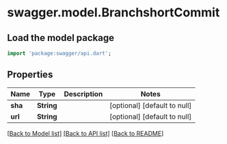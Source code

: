 # swagger.model.BranchshortCommit

## Load the model package
```dart
import 'package:swagger/api.dart';
```

## Properties
Name | Type | Description | Notes
------------ | ------------- | ------------- | -------------
**sha** | **String** |  | [optional] [default to null]
**url** | **String** |  | [optional] [default to null]

[[Back to Model list]](../README.md#documentation-for-models) [[Back to API list]](../README.md#documentation-for-api-endpoints) [[Back to README]](../README.md)

